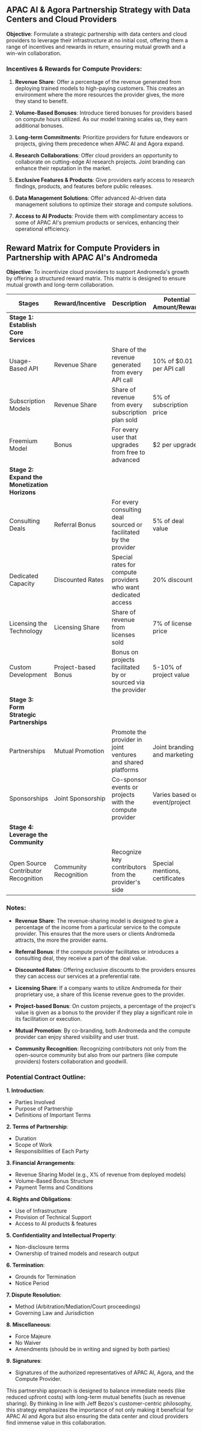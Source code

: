 ## **APAC AI & Agora Partnership Strategy with Data Centers and Cloud Providers**

**Objective**: Formulate a strategic partnership with data centers and cloud providers to leverage their infrastructure at no initial cost, offering them a range of incentives and rewards in return, ensuring mutual growth and a win-win collaboration.

### **Incentives & Rewards for Compute Providers**:

1. **Revenue Share**: Offer a percentage of the revenue generated from deploying trained models to high-paying customers. This creates an environment where the more resources the provider gives, the more they stand to benefit.
   
2. **Volume-Based Bonuses**: Introduce tiered bonuses for providers based on compute hours utilized. As our model training scales up, they earn additional bonuses.
    
3. **Long-term Commitments**: Prioritize providers for future endeavors or projects, giving them precedence when APAC AI and Agora expand.
    
4. **Research Collaborations**: Offer cloud providers an opportunity to collaborate on cutting-edge AI research projects. Joint branding can enhance their reputation in the market.

5. **Exclusive Features & Products**: Give providers early access to research findings, products, and features before public releases.

6. **Data Management Solutions**: Offer advanced AI-driven data management solutions to optimize their storage and compute solutions.

7. **Access to AI Products**: Provide them with complimentary access to some of APAC AI's premium products or services, enhancing their operational efficiency.


## **Reward Matrix for Compute Providers in Partnership with APAC AI's Andromeda**

**Objective**: To incentivize cloud providers to support Andromeda's growth by offering a structured reward matrix. This matrix is designed to ensure mutual growth and long-term collaboration. 

| **Stages** | **Reward/Incentive** | **Description** | **Potential Amount/Reward** |
|------------|----------------------|------------------|-----------------------------|
| **Stage 1: Establish Core Services** |
| Usage-Based API | Revenue Share | Share of the revenue generated from every API call | 10% of $0.01 per API call |
| Subscription Models | Revenue Share | Share of revenue from every subscription plan sold | 5% of subscription price |
| Freemium Model | Bonus | For every user that upgrades from free to advanced | $2 per upgrade |
| **Stage 2: Expand the Monetization Horizons** |
| Consulting Deals | Referral Bonus | For every consulting deal sourced or facilitated by the provider | 5% of deal value |
| Dedicated Capacity | Discounted Rates | Special rates for compute providers who want dedicated access | 20% discount |
| Licensing the Technology | Licensing Share | Share of revenue from licenses sold | 7% of license price |
| Custom Development | Project-based Bonus | Bonus on projects facilitated by or sourced via the provider | 5-10% of project value |
| **Stage 3: Form Strategic Partnerships** |
| Partnerships | Mutual Promotion | Promote the provider in joint ventures and shared platforms | Joint branding and marketing |
| Sponsorships | Joint Sponsorship | Co-sponsor events or projects with the compute provider | Varies based on event/project |
| **Stage 4: Leverage the Community** |
| Open Source Contributor Recognition | Community Recognition | Recognize key contributors from the provider's side | Special mentions, certificates |

### **Notes**:

- **Revenue Share**: The revenue-sharing model is designed to give a percentage of the income from a particular service to the compute provider. This ensures that the more users or clients Andromeda attracts, the more the provider earns.

- **Referral Bonus**: If the compute provider facilitates or introduces a consulting deal, they receive a part of the deal value.

- **Discounted Rates**: Offering exclusive discounts to the providers ensures they can access our services at a preferential rate.

- **Licensing Share**: If a company wants to utilize Andromeda for their proprietary use, a share of this license revenue goes to the provider.

- **Project-based Bonus**: On custom projects, a percentage of the project's value is given as a bonus to the provider if they play a significant role in its facilitation or execution.

- **Mutual Promotion**: By co-branding, both Andromeda and the compute provider can enjoy shared visibility and user trust.

- **Community Recognition**: Recognizing contributors not only from the open-source community but also from our partners (like compute providers) fosters collaboration and goodwill.



### **Potential Contract Outline**:

**1. Introduction**:
- Parties Involved
- Purpose of Partnership
- Definitions of Important Terms
  
**2. Terms of Partnership**:
- Duration
- Scope of Work 
- Responsibilities of Each Party
  
**3. Financial Arrangements**:
- Revenue Sharing Model (e.g., X% of revenue from deployed models)
- Volume-Based Bonus Structure
- Payment Terms and Conditions
  
**4. Rights and Obligations**:
- Use of Infrastructure
- Provision of Technical Support
- Access to AI products & features
  
**5. Confidentiality and Intellectual Property**:
- Non-disclosure terms
- Ownership of trained models and research output
  
**6. Termination**:
- Grounds for Termination
- Notice Period
  
**7. Dispute Resolution**:
- Method (Arbitration/Mediation/Court proceedings)
- Governing Law and Jurisdiction
  
**8. Miscellaneous**:
- Force Majeure
- No Waiver
- Amendments (should be in writing and signed by both parties)
  
**9. Signatures**:
- Signatures of the authorized representatives of APAC AI, Agora, and the Compute Provider.

This partnership approach is designed to balance immediate needs (like reduced upfront costs) with long-term mutual benefits (such as revenue sharing). By thinking in line with Jeff Bezos's customer-centric philosophy, this strategy emphasizes the importance of not only making it beneficial for APAC AI and Agora but also ensuring the data center and cloud providers find immense value in this collaboration.